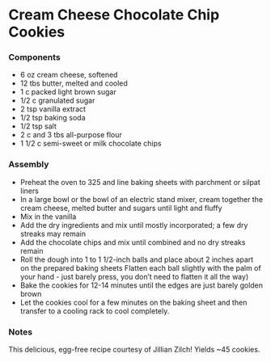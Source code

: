 # Cream Cheese Chocolate Chip Cookies

### Components

* 6 oz cream cheese, softened
* 12 tbs butter, melted and cooled
* 1 c packed light brown sugar
* 1/2 c granulated sugar
* 2 tsp vanilla extract
* 1/2 tsp baking soda
* 1/2 tsp salt
* 2 c and 3 tbs all-purpose flour
* 1 1/2 c semi-sweet or milk chocolate chips

### Assembly
* Preheat the oven to 325 and line baking sheets with parchment or silpat liners
* In a large bowl or the bowl of an electric stand mixer, cream together the cream cheese, melted butter and sugars until light and fluffy
* Mix in the vanilla
* Add the dry ingredients and mix until mostly incorporated; a few dry streaks may remain
* Add the chocolate chips and mix until combined and no dry streaks remain
* Roll the dough into 1 to 1 1/2-inch balls and place about 2 inches apart on the prepared baking sheets
Flatten each ball slightly with the palm of your hand - just barely press, you don’t need to flatten it all the way)
* Bake the cookies for 12-14 minutes until the edges are just barely golden brown
* Let the cookies cool for a few minutes on the baking sheet and then transfer to a cooling rack to cool completely.

### Notes
This delicious, egg-free recipe courtesy of Jillian Zilch! Yields ~45 cookies.

